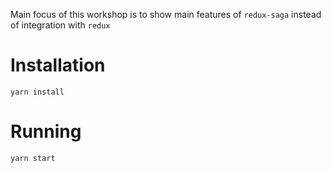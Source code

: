 Main focus of this workshop is to show main
features of `redux-saga` instead of integration with
`redux`

Installation
============
`yarn install`

Running
=======
`yarn start`
